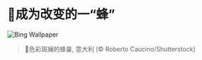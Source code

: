 # 🔖成为改变的一“蜂”

![Bing Wallpaper](https://www.bing.com/th?id=OHR.ColorfulBeehives_ZH-CN0180195770_1920x1080.jpg&rf=LaDigue_1920x1080.jpg&pid=hp)

> 📝色彩斑斓的蜂巢, 意大利 (© Roberto Caucino/Shutterstock)

